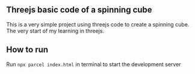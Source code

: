 ## Threejs basic code of a spinning cube
This is a very simple project using threejs code to create a spinning cube. The very start of my learning in threejs.

## How to run
Run `npx parcel index.html` in terminal to start the development server
